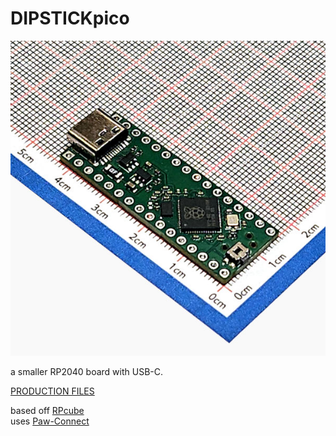 # DIPSTICKpico

![DIPSTICKpico on a familiar grid background](dipstickpico.jpg)

a smaller RP2040 board with USB-C.

[PRODUCTION FILES](https://github.com/mothdotmonster/dipstick-pico/releases/latest)

based off [RPcube](https://github.com/diminDDL/rpcube)  
uses [Paw-Connect](https://github.com/LeoDJ/Paw-Connect)
